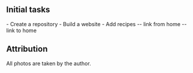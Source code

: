 <h2>Initial tasks</h2>
- Create a repository
- Build a website
- Add recipes
  -- link from home
  -- link to home


<h2>Attribution</h2>
All photos are taken by the author.
